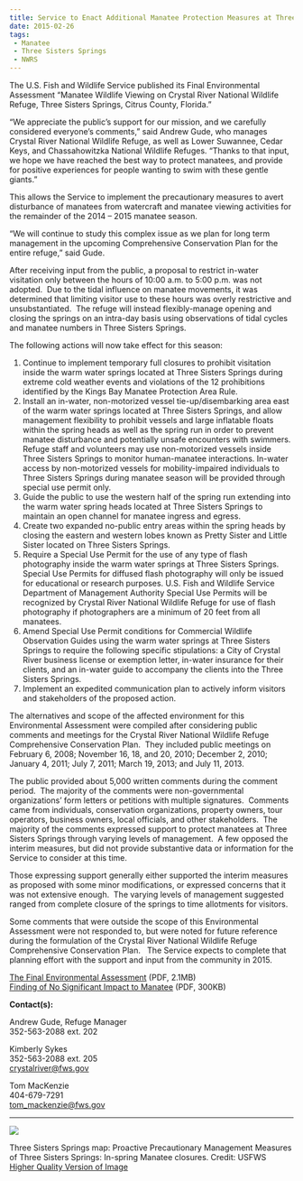 ```yaml
---
title: Service to Enact Additional Manatee Protection Measures at Three Sisters Springs
date: 2015-02-26
tags:
 - Manatee
 - Three Sisters Springs
 - NWRS
---
```


The U.S. Fish and Wildlife Service published its Final Environmental Assessment “Manatee Wildlife Viewing on Crystal River National Wildlife Refuge, Three Sisters Springs, Citrus County, Florida.”

“We appreciate the public’s support for our mission, and we carefully considered everyone’s comments,” said Andrew Gude, who manages Crystal River National Wildlife Refuge, as well as Lower Suwannee, Cedar Keys, and Chassahowitzka National Wildlife Refuges. “Thanks to that input, we hope we have reached the best way to protect manatees, and provide for positive experiences for people wanting to swim with these gentle giants.”

This allows the Service to implement the precautionary measures to avert disturbance of manatees from watercraft and manatee viewing activities for the remainder of the 2014 – 2015 manatee season.

“We will continue to study this complex issue as we plan for long term management in the upcoming Comprehensive Conservation Plan for the entire refuge,” said Gude.

After receiving input from the public, a proposal to restrict in-water visitation only between the hours of 10:00 a.m. to 5:00 p.m. was not adopted.  Due to the tidal influence on manatee movements, it was determined that limiting visitor use to these hours was overly restrictive and unsubstantiated.  The refuge will instead flexibly-manage opening and closing the springs on an intra-day basis using observations of tidal cycles and manatee numbers in Three Sisters Springs.

The following actions will now take effect for this season:

1.  Continue to implement temporary full closures to prohibit visitation inside the warm water springs located at Three Sisters Springs during extreme cold weather events and violations of the 12 prohibitions identified by the Kings Bay Manatee Protection Area Rule.
2.  Install an in-water, non-motorized vessel tie-up/disembarking area east of the warm water springs located at Three Sisters Springs, and allow management flexibility to prohibit vessels and large inflatable floats within the spring heads as well as the spring run in order to prevent manatee disturbance and potentially unsafe encounters with swimmers. Refuge staff and volunteers may use non-motorized vessels inside Three Sisters Springs to monitor human-manatee interactions. In-water access by non-motorized vessels for mobility-impaired individuals to Three Sisters Springs during manatee season will be provided through special use permit only. 
3.  Guide the public to use the western half of the spring run extending into the warm water spring heads located at Three Sisters Springs to maintain an open channel for manatee ingress and egress.
4.  Create two expanded no-public entry areas within the spring heads by closing the eastern and western lobes known as Pretty Sister and Little Sister located on Three Sisters Springs.
5.  Require a Special Use Permit for the use of any type of flash photography inside the warm water springs at Three Sisters Springs.  Special Use Permits for diffused flash photography will only be issued for educational or research purposes. U.S. Fish and Wildlife Service Department of Management Authority Special Use Permits will be recognized by Crystal River National Wildlife Refuge for use of flash photography if photographers are a minimum of 20 feet from all manatees.
6.  Amend Special Use Permit conditions for Commercial Wildlife Observation Guides using the warm water springs at Three Sisters Springs to require the following specific stipulations: a City of Crystal River business license or exemption letter, in-water insurance for their clients, and an in-water guide to accompany the clients into the Three Sisters Springs.
7.  Implement an expedited communication plan to actively inform visitors and stakeholders of the proposed action.

The alternatives and scope of the affected environment for this Environmental Assessment were compiled after considering public comments and meetings for the Crystal River National Wildlife Refuge Comprehensive Conservation Plan.  They included public meetings on February 6, 2008; November 16, 18, and 20, 2010; December 2, 2010; January 4, 2011; July 7, 2011; March 19, 2013; and July 11, 2013. 

The public provided about 5,000 written comments during the comment period.  The majority of the comments were non-governmental organizations’ form letters or petitions with multiple signatures.  Comments came from individuals, conservation organizations, property owners, tour operators, business owners, local officials, and other stakeholders.  The majority of the comments expressed support to protect manatees at Three Sisters Springs through varying levels of management.  A few opposed the interim measures, but did not provide substantive data or information for the Service to consider at this time.

Those expressing support generally either supported the interim measures as proposed with some minor modifications, or expressed concerns that it was not extensive enough.  The varying levels of management suggested ranged from complete closure of the springs to time allotments for visitors.  

Some comments that were outside the scope of this Environmental Assessment were not responded to, but were noted for future reference during the formulation of the Crystal River National Wildlife Refuge Comprehensive Conservation Plan.   The Service expects to complete that planning effort with the support and input from the community in 2015.

[The Final Environmental Assessment](http://fws.gov/southeast/news/pdf/SignedManateeEnvironmentalAssessment.pdf) (PDF, 2.1MB)  
[Finding of No Significant Impact to Manatee](http://fws.gov/southeast/news/pdf/SignedFindingOfNoSignificantImpactManatee.pdf) (PDF, 300KB)

**Contact(s):**  

Andrew Gude, Refuge Manager  
352-563-2088 ext. 202

Kimberly Sykes  
352-563-2088 ext. 205  
[crystalriver@fws.gov](mailto:crystalriver@fws.gov)

Tom MacKenzie  
404-679-7291  
[tom_mackenzie@fws.gov](mailto:tom_mackenzie@fws.gov)

* * *

![](images/newsUploads/newsThumbs/newsImageThumbC6870ED3-F6CD-85BA-B3EDD59616B4849D.jpg)

Three Sisters Springs map: Proactive Precautionary Management Measures of Three Sisters Springs: In-spring Manatee closures. Credit: USFWS  
[Higher Quality Version of Image](http://www.fws.gov/southeast/news/images/three-sisters-springs-manatee-closure-areas.jpg)
